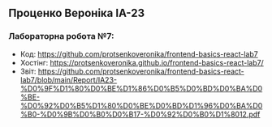 ## Проценко Вероніка ІА-23
### Лабораторна робота №7:
- Код:  https://github.com/protsenkoveronika/frontend-basics-react-lab7
- Хостінг:  https://protsenkoveronika.github.io/frontend-basics-react-lab7/
- Звіт:  https://github.com/protsenkoveronika/frontend-basics-react-lab7/blob/main/Report/IA23-%D0%9F%D1%80%D0%BE%D1%86%D0%B5%D0%BD%D0%BA%D0%BE-%D0%92%D0%B5%D1%80%D0%BE%D0%BD%D1%96%D0%BA%D0%B0-%D0%9B%D0%B0%D0%B17-%D0%92%D0%B0%D1%8012.pdf